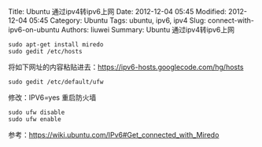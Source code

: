 Title: Ubuntu 通过ipv4转ipv6上网 
Date: 2012-12-04 05:45
Modified: 2012-12-04 05:45
Category: Ubuntu
Tags: ubuntu, ipv6, ipv4
Slug: connect-with-ipv6-on-ubuntu
Authors: liuwei
Summary: Ubuntu 通过ipv4转ipv6上网

	sudo apt-get install miredo
	sudo gedit /etc/hosts

将如下网址的内容粘贴进去：<https://ipv6-hosts.googlecode.com/hg/hosts>

	sudo gedit /etc/default/ufw
	
修改：IPV6=yes
重启防火墙

	sudo ufw disable
	sudo ufw enable

参考：<https://wiki.ubuntu.com/IPv6#Get_connected_with_Miredo>
